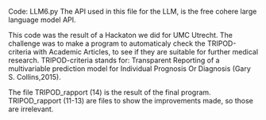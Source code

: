Code: LLM6.py
The API used in this file for the LLM, is the free cohere large language model API. 

This code was the result of a Hackaton we did for UMC Utrecht.
The challenge was to make a program to automaticaly check the TRIPOD-criteria with Academic Articles, to see if they are suitable for further medical research.
TRIPOD-criteria stands for: Transparent Reporting of a multivariable prediction model for Individual Prognosis Or Diagnosis (Gary S. Collins,2015).

The file TRIPOD_rapport (14) is the result of the final program. TRIPOD_rapport (11-13) are files to show the improvements made, so those are irrelevant.
